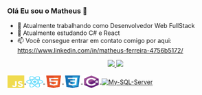 ### Olá Eu sou o Matheus 👋
- 🔭 Atualmente trabalhando como Desenvolvedor Web FullStack
- 🌱 Atualmente estudando C# e React
- 📫 Você consegue entrar em contato comigo por aqui: https://www.linkedin.com/in/matheus-ferreira-4756b5172/

<div align="center">
  <a href="https://github.com/MatheusFSouza">
  <img height="180em" src="https://github-readme-stats.vercel.app/api?username=MatheusFSouza&show_icons=true&theme=dark&include_all_commits=true&count_private=true"/>
  <img height="180em" src="https://github-readme-stats.vercel.app/api/top-langs/?username=MatheusFSouza&layout=compact&langs_count=7&theme=dark"/>
</div>

<div style="display: inline_block"><br>
  <img align="center" alt="JavaScript" height="30" width="40" src="https://raw.githubusercontent.com/devicons/devicon/master/icons/javascript/javascript-plain.svg">
  <img align="center" alt="React" height="30" width="40" src="https://raw.githubusercontent.com/devicons/devicon/master/icons/react/react-original.svg">
  <img align="center" alt="HTML" height="30" width="40" src="https://raw.githubusercontent.com/devicons/devicon/master/icons/html5/html5-original.svg">
  <img align="center" alt="CSS" height="30" width="40" src="https://raw.githubusercontent.com/devicons/devicon/master/icons/css3/css3-original.svg">
  <img align="center" alt="CSharp" height="30" width="40" src="https://raw.githubusercontent.com/devicons/devicon/master/icons/csharp/csharp-original.svg">
  <img align="center" alt="My-SQL-Server" height="30" width="80" src="https://img.shields.io/badge/MySQL-00000F?style=for-the-badge&logo=mysql&logoColor=white">
</div>
